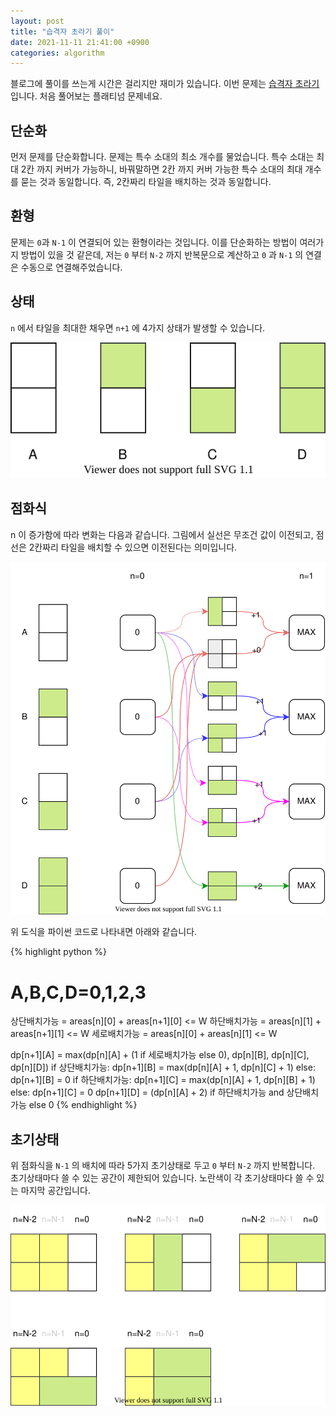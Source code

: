 ```yaml
---
layout: post
title: "습격자 초라기 풀이"
date: 2021-11-11 21:41:00 +0900
categories: algorithm
---
```


블로그에 풀이를 쓰는게 시간은 걸리지만 재미가 있습니다. 
이번 문제는 [습격자 초라기](https://www.acmicpc.net/problem/1006) 입니다. 
처음 풀어보는 플래티넘 문제네요.

## 단순화

먼저 문제를 단순화합니다. 문제는 특수 소대의 최소 개수를 물었습니다. 특수 소대는 최대 2칸 까지 커버가 가능하니, 바꿔말하면 2칸 까지 커버 가능한 특수 소대의 최대 개수를 묻는 것과 동일합니다. 즉, 2칸짜리 타일을 배치하는 것과 동일합니다.

## 환형

문제는 `0`과 `N-1` 이 연결되어 있는 환형이라는 것입니다. 이를 단순화하는 방법이 여러가지 방법이 있을 것 같은데,
저는 `0` 부터 `N-2` 까지 반복문으로 계산하고 `0` 과 `N-1` 의 연결은 수동으로 연결해주었습니다.

## 상태

`n` 에서 타일을 최대한 채우면 `n+1` 에 4가지 상태가 발생할 수 있습니다.

![state](/img/습격자-초라기-풀이/습격자-초라기-풀이-state.svg)

## 점화식

n 이 증가함에 따라 변화는 다음과 같습니다. 그림에서 실선은 무조건 값이 이전되고, 점선은 2칸짜리 타일을 배치할 수 있으면 이전된다는 의미입니다.

![diagram](/img/습격자-초라기-풀이/습격자-초라기-풀이-diagram.svg)

위 도식을 파이썬 코드로 나타내면 아래와 같습니다.

{% highlight python %}
# A,B,C,D=0,1,2,3
상단배치가능 = areas[n][0] + areas[n+1][0] <= W
하단배치가능 = areas[n][1] + areas[n+1][1] <= W
세로배치가능 = areas[n][0] + areas[n][1] <= W

dp[n+1][A] = max(dp[n][A] + (1 if 세로배치가능 else 0), dp[n][B], dp[n][C], dp[n][D])
if 상단배치가능:
    dp[n+1][B] = max(dp[n][A] + 1, dp[n][C] + 1)
else:
    dp[n+1][B] = 0
if 하단배치가능:
    dp[n+1][C] = max(dp[n][A] + 1, dp[n][B] + 1)
else:
    dp[n+1][C] = 0
dp[n+1][D] = (dp[n][A] + 2) if 하단배치가능 and 상단배치가능 else 0
{% endhighlight %}

## 초기상태
위 점화식을 `N-1` 의 배치에 따라 5가지 초기상태로 두고 `0` 부터 `N-2` 까지 반복합니다. 
초기상태마다 쓸 수 있는 공간이 제한되어 있습니다. 노란색이 각 초기상태마다 쓸 수 있는 마지막 공간입니다.

![start](/img/습격자-초라기-풀이/습격자-초라기-풀이-start.svg)
